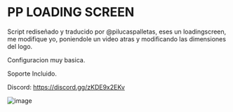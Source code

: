 # PP LOADING SCREEN

Script rediseñado y traducido por @pilucaspalletas, eses un loadingscreen, me modifique yo, poniendole un video atras y modificando las dimensiones del logo.

Configuracion muy basica.

Soporte Incluido.

Discord: https://discord.gg/zKDE9x2EKv

![image](https://github.com/pilucaspalletas/PP_LoadingScreen/assets/128622471/697e2aa1-1433-489a-9c1b-1f30d27dcbdf)

